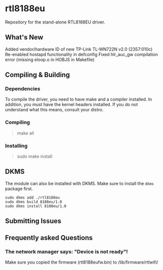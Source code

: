 rtl8188eu
=========

Repository for the stand-alone RTL8188EU driver.

What's New
---------
Added vendor/hardware ID of new TP-Link TL-WN722N v2.0 (2357:010c)
Re-enabled hostapd functionality in defconfig
Fixed hlr_auc_gw compilation error (missing eloop.o in HOBJS in Makefile)


Compiling & Building
---------
### Dependencies
To compile the driver, you need to have make and a compiler installed. In addition,
you must have the kernel headers installed. If you do not understand what this means,
consult your distro.
### Compiling

> make all

### Installing

> sudo make install

DKMS
---------
The module can also be installed with DKMS. Make sure to install the `dkms` package first.

    sudo dkms add ./rtl8188eu
    sudo dkms build 8188eu/1.0
    sudo dkms install 8188eu/1.0

Submitting Issues
---------

Frequently asked Questions
---------

### The network manager says: "Device is not ready"!
Make sure you copied the firmware (rtl8188eufw.bin) to /lib/firmware/rtlwifi/

